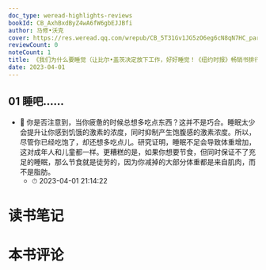 ```yaml
---
doc_type: weread-highlights-reviews
bookId: CB_AxhBxdByZ4wA6fW6gbEJJBfi
author: 马修•沃克
cover: https://res.weread.qq.com/wrepub/CB_5T31Gv1JG5zO6eg6cN8qN7HC_parsecover
reviewCount: 0
noteCount: 1
title: 《我们为什么要睡觉（让比尔•盖茨决定放下工作，好好睡觉！《纽约时报》畅销书排行榜NO.1，全球公认殿堂级睡眠百科全书，全景解析睡梦秘境，轻松摆脱睡眠问题！后浪出品）》
date: 2023-04-01
---
```



## 01 睡吧……


- 📌 你是否注意到，当你疲惫的时候总想多吃点东西？这并不是巧合。睡眠太少会提升让你感到饥饿的激素的浓度，同时抑制产生饱腹感的激素浓度。所以，尽管你已经吃饱了，却还想多吃点儿。研究证明，睡眠不足会导致体重增加，这对成年人和儿童都一样。更糟糕的是，如果你想要节食，但同时保证不了充足的睡眠，那么节食就是徒劳的，因为你减掉的大部分体重都是来自肌肉，而不是脂肪。 
    - ⏱ 2023-04-01 21:14:22 

# 读书笔记


# 本书评论
